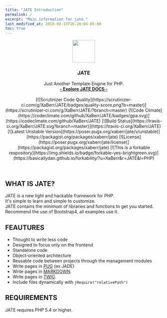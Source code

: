 ```yaml
---
title: "JATE Introduction"
permalink: /
excerpt: "Main information for jate."
last_modified_at: 2018-03-19T16:28:04-05:00
toc: true
---
```

<p align="center">
  <a href="http://xaberr.github.io/JATE/">
    <img src="https://user-images.githubusercontent.com/16030020/38464888-46374c10-3b15-11e8-84e8-47e57291da5c.png" alt="" width=72 height=72>
  </a>
  <h3 align="center">JATE</h3>
  <p align="center">
    Just Another Template Engine for PHP.
    <br>
    <a href="http://xaberr.github.io/JATE/"><strong>- Explore JATE DOCS -</strong></a>
    <br>
    <br>
    [![Scrutinizer Code Quality](https://scrutinizer-ci.com/g/XaBerr/JATE/badges/quality-score.png?b=master)](https://scrutinizer-ci.com/g/XaBerr/JATE/?branch=master)
    [![Code Climate](https://codeclimate.com/github/XaBerr/JATE/badges/gpa.svg)](https://codeclimate.com/github/XaBerr/JATE)
    [![Build Status](https://travis-ci.org/XaBerr/JATE.svg?branch=master)](https://travis-ci.org/XaBerr/JATE)
    <br>
    [![Latest Unstable Version](https://poser.pugx.org/xaberr/jate/v/unstable)](https://packagist.org/packages/xaberr/jate)
    [![License](https://poser.pugx.org/xaberr/jate/license)](https://packagist.org/packages/xaberr/jate)
    [![This is a forkable respository](https://img.shields.io/badge/forkable-yes-brightgreen.svg)](https://basicallydan.github.io/forkability/?u=XaBerr&r=JATE&l=PHP)
  </p>
</p>
<br>

## WHAT IS JATE?
JATE is a new light and hackable framework for PHP.<br>
It's simple to learn and simple to customize.<br>
JATE contains the minimum of libraries and functions to get you started.<br>
Recommend the use of Bootstrap4, all examples use it.<br>

## FEAUTURES
- Thought to write less code
- Designed to focus only on the frontend
- Standalone code
- Object-oriented architecture
- Reusable code between projects through the management modules
- Write pages in [PUG](http://www.jade-lang.com) (ex JADE)
- Write pages in [MARKDOWN](http://parsedown.org/).
- Write pages in [TWIG](http://twig.sensiolabs.org/).
- Include files dynamically with `jRequire("relativePath")`

## REQUIREMENTS
JATE requires PHP 5.4 or higher.
